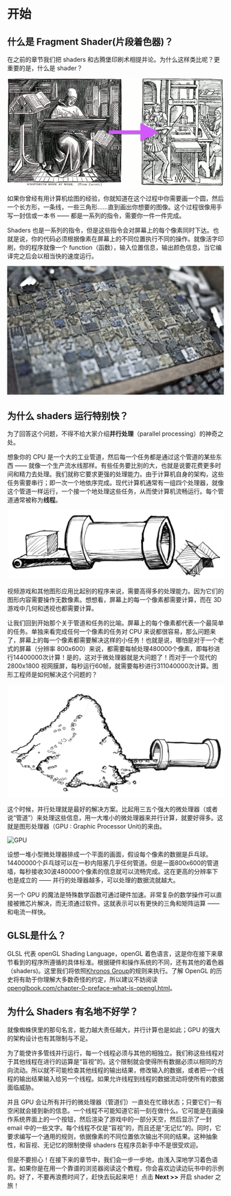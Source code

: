 # 开始
## 什么是 Fragment Shader(片段着色器)？

在之前的章节我们把 shaders 和古腾堡印刷术相提并论。为什么这样类比呢？更重要的是，什么是 shader？

![From Letter-by-Letter, Right: William Blades (1891). To Page-by-page, Left: Rolt-Wheeler (1920).](print.png)

如果你曾经有用计算机绘图的经验，你就知道在这个过程中你需要画一个圆，然后一个长方形，一条线，一些三角形……直到画出你想要的图像。这个过程很像用手写一封信或一本书 —— 都是一系列的指令，需要你一件一件完成。

Shaders 也是一系列的指令，但是这些指令会对屏幕上的每个像素同时下达。也就是说，你的代码必须根据像素在屏幕上的不同位置执行不同的操作。就像活字印刷，你的程序就像一个 function（函数），输入位置信息，输出颜色信息，当它编译完之后会以相当快的速度运行。

![Chinese movable type](typepress.jpg)

## 为什么 shaders 运行特别快？

为了回答这个问题，不得不给大家介绍**并行处理**（parallel processing）的神奇之处。

想象你的 CPU 是一个大的工业管道，然后每一个任务都是通过这个管道的某些东西 —— 就像一个生产流水线那样。有些任务要比别的大，也就是说要花费更多时间和精力去处理。我们就称它要求更强的处理能力。由于计算机自身的架构，这些任务需要串行；即一次一个地依序完成。现代计算机通常有一组四个处理器，就像这个管道一样运行，一个接一个地处理这些任务，从而使计算机流畅运行。每个管道通常被称为**线程**。

![CPU](00.jpeg)

视频游戏和其他图形应用比起别的程序来说，需要高得多的处理能力。因为它们的图形内容需要操作无数像素。想想看，屏幕上的每一个像素都需要计算，而在 3D 游戏中几何和透视也都需要计算。

让我们回到开始那个关于管道和任务的比喻。屏幕上的每个像素都代表一个最简单的任务。单独来看完成任何一个像素的任务对 CPU 来说都很容易，那么问题来了，屏幕上的每一个像素都需要解决这样的小任务！也就是说，哪怕是对于一个老式的屏幕（分辨率 800x600）来说，都需要每帧处理480000个像素，即每秒进行14400000次计算！是的，这对于微处理器就是大问题了！而对于一个现代的 2800x1800 视网膜屏，每秒运行60帧，就需要每秒进行311040000次计算。图形工程师是如何解决这个问题的？

![](03.jpeg)

这个时候，并行处理就是最好的解决方案。比起用三五个强大的微处理器（或者说“管道”）来处理这些信息，用一大堆小的微处理器来并行计算，就要好得多。这就是图形处理器（GPU : Graphic Processor Unit)的来由。

![GPU](04.jpeg)

设想一堆小型微处理器排成一个平面的画面，假设每个像素的数据是乒乓球。14400000个乒乓球可以在一秒内阻塞几乎任何管道。但是一面800x600的管道墙，每秒接收30波480000个像素的信息就可以流畅完成。这在更高的分辨率下也是成立的 —— 并行的处理器越多，可以处理的数据流就越大。 

另一个 GPU 的魔法是特殊数学函数可通过硬件加速。非常复杂的数学操作可以直接被微芯片解决，而无须通过软件。这就表示可以有更快的三角和矩阵运算 —— 和电流一样快。

## GLSL是什么？

GLSL 代表 openGL Shading Language，openGL 着色语言，这是你在接下来章节看到的程序所遵循的具体标准。根据硬件和操作系统的不同，还有其他的着色器（shaders)。这里我们将依照[Khronos Group](https://www.khronos.org/opengl/)的规则来执行。了解 OpenGL 的历史将有助于你理解大多数奇怪的约定，所以建议不妨阅读[openglbook.com/chapter-0-preface-what-is-opengl.html](http://openglbook.com/chapter-0-preface-what-is-opengl.html)。

## 为什么 Shaders 有名地不好学？

就像蜘蛛侠里的那句名言，能力越大责任越大，并行计算也是如此；GPU 的强大的架构设计也有其限制与不足。

为了能使许多管线并行运行，每一个线程必须与其他的相独立。我们称这些线程对于其他线程在进行的运算是“盲视”的。这个限制就会使得所有数据必须以相同的方向流动。所以就不可能检查其他线程的输出结果，修改输入的数据，或者把一个线程的输出结果输入给另一个线程。如果允许线程到线程的数据流动将使所有的数据面临威胁。

并且 GPU 会让所有并行的微处理器（管道们）一直处在忙碌状态；只要它们一有空闲就会接到新的信息。一个线程不可能知道它前一刻在做什么。它可能是在画操作系统界面上的一个按钮，然后渲染了游戏中的一部分天空，然后显示了一封 email 中的一些文字。每个线程不仅是“盲视”的，而且还是“无记忆”的。同时，它要求编写一个通用的规则，依据像素的不同位置依次输出不同的结果。这种抽象性，和盲视、无记忆的限制使得 shaders 在程序员新手中不是很受欢迎。

但是不要担心！在接下来的章节中，我们会一步一步地，由浅入深地学习着色语言。如果你是在用一个靠谱的浏览器阅读这个教程，你会喜欢边读边玩书中的示例的。好了，不要再浪费时间了，赶快去玩起来吧！ 点击 **Next >>** 开启 shader 之旅！